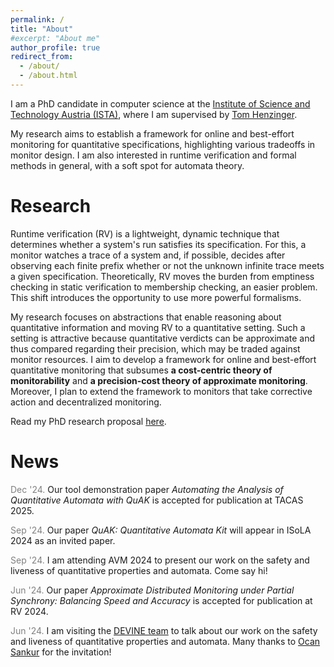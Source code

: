 ```yaml
---
permalink: /
title: "About"
#excerpt: "About me"
author_profile: true
redirect_from: 
  - /about/
  - /about.html
---
```


I am a PhD candidate in computer science at the [Institute of Science and Technology Austria (ISTA)](https://ista.ac.at/en/home/), where I am supervised by [Tom Henzinger](https://pub.ist.ac.at/~tah/).

My research aims to establish a framework for online and best-effort monitoring for quantitative specifications, highlighting various tradeoffs in monitor design. I am also interested in runtime verification and formal methods in general, with a soft spot for automata theory.

# Research

Runtime verification (RV) is a lightweight, dynamic technique that determines whether a system's run satisfies its specification. For this, a monitor watches a trace of a system and, if possible, decides after observing each finite prefix whether or not the unknown infinite trace meets a given specification. Theoretically, RV moves the burden from emptiness checking in static verification to membership checking, an easier problem. This shift introduces the opportunity to use more powerful formalisms.

My research focuses on abstractions that enable reasoning about quantitative information and moving RV to a quantitative setting. Such a setting is attractive because quantitative verdicts can be approximate and thus compared regarding their precision, which may be traded against monitor resources. I aim to develop a framework for online and best-effort quantitative monitoring that subsumes **a cost-centric theory of monitorability** and **a precision-cost theory of approximate monitoring**. Moreover, I plan to extend the framework to monitors that take corrective action and decentralized monitoring. 

Read my PhD research proposal [here](https://egesarac.github.io/files/proposal21.pdf).

# News

<span style="color:gray">Dec '24.</span> Our tool demonstration paper *Automating the Analysis of Quantitative Automata with QuAK* is accepted for publication at TACAS 2025.

<span style="color:gray">Sep '24.</span> Our paper *QuAK: Quantitative Automata Kit* will appear in ISoLA 2024 as an invited paper.

<span style="color:gray">Sep '24.</span> I am attending AVM 2024 to present our work on the safety and liveness of quantitative properties and automata. Come say hi!

<span style="color:gray">Jun '24.</span> Our paper *Approximate Distributed Monitoring under Partial Synchrony: Balancing Speed and Accuracy* is accepted for publication at RV 2024.

<span style="color:gray">Jun '24.</span> I am visiting the [DEVINE team](https://devine.inria.fr/) to talk about our work on the safety and liveness of quantitative properties and automata. Many thanks to [Ocan Sankur](https://people.irisa.fr/Ocan.Sankur/) for the invitation!

<!-- <span style="color:gray">Jun '24.</span> Our paper *Strategic Dominance: A New Preorder for Nondeterministic Processes* is accepted for publication at CONCUR 2024. -->

<!-- <span style="color:gray">Jul '23.</span> I will spend the next three months at the [Austrian Institute of Technology (AIT)](https://www.ait.ac.at/en/) as an intern, working on distributed monitoring under [Dejan Ničković](https://sites.google.com/view/nickovic). Looking forward to it! -->

<!-- <span style="color:gray">Jun '23.</span> Our paper *Safety and Liveness of Quantitative Automata* is accepted for publication at CONCUR 2023. -->

<!-- <span style="color:gray">Apr '23.</span> Our paper *Regular Methods for Operator Precedence Languages* is accepted for publication at ICALP 2023. -->

<!-- <span style="color:gray">Mar '23.</span> I will be attending ETAPS 2023 to present our work at FoSSaCS. Come say hi! -->

<!-- <span style="color:gray">Dec '22.</span> Our paper *Quantitative Safety and Liveness* is accepted for publication at FoSSaCS 2023. -->

<!--<span style="color:gray">Jul '22.</span> I am looking for an internship opportunity for Summer 2023. If you’d like to get in touch, please don't hesitate to email me!-->

<!--<span style="color:gray">Jun '22.</span> Our paper *Abstract Monitors for Quantitative Specifications* is accepted for publication at RV 2022.-->